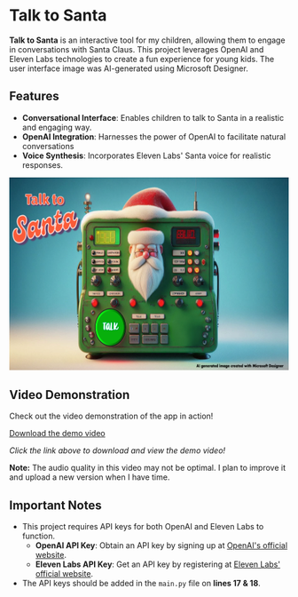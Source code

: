 # Talk to Santa

**Talk to Santa** is an interactive tool for my children, allowing them to engage in conversations with Santa Claus. This project leverages OpenAI and Eleven Labs technologies to create a fun experience for young kids. The user interface image was AI-generated using Microsoft Designer.

## Features

- **Conversational Interface**: Enables children to talk to Santa in a realistic and engaging way.
- **OpenAI Integration**: Harnesses the power of OpenAI to facilitate natural conversations 
- **Voice Synthesis**: Incorporates Eleven Labs' Santa voice for realistic responses.
  
![Screenshot of Talk to Santa App](/images/talk_to_santa.png) <!-- Make sure the file name and path are correct -->

## Video Demonstration

Check out the video demonstration of the app in action!

[Download the demo video](https://github.com/foster-s18/Talk-To-Santa/raw/main/video/demo.mp4)

*Click the link above to download and view the demo video!*

**Note:** The audio quality in this video may not be optimal. I plan to improve it and upload a new version when I have time.

## Important Notes

- This project requires API keys for both OpenAI and Eleven Labs to function.
  - **OpenAI API Key**: Obtain an API key by signing up at [OpenAI's official website](https://beta.openai.com/signup/).
  - **Eleven Labs API Key**: Get an API key by registering at [Eleven Labs' official website](https://elevenlabs.io/).
- The API keys should be added in the `main.py` file on **lines 17 & 18**.
